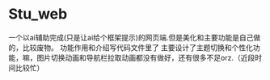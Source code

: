 # Stu_web
一个以ai辅助完成(只是让ai给个框架提示)的网页端.但是美化和主要功能是自己做的，比较废物。
功能作用和介绍写代码文件里了
主要设计了主题切换和个性化功能，嘛，图片切换动画和导航栏拉取动画都没有做好，还有很多不足orz.（近段时间比较忙）
